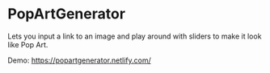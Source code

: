# PopArtGenerator
Lets you input a link to an image and play around with sliders to make it look like Pop Art.

Demo:
https://popartgenerator.netlify.com/
